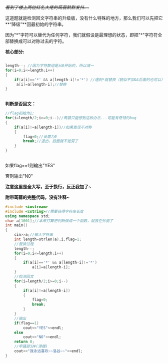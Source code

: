 ~~*看到了楼上两位红名大佬的蒟蒻默默发抖....*~~

这道题就是检测回文字符串的升级版，没有什么特殊的地方，那么我们可以先把它**“降级”**回最初始的字符串。

因为"\*"字符可以替代为任何字符，我们就假设是最理想的状态，即把"\*"字符符全部替换成可以对称过去的字符。

**核心部分:**

```cpp

length--; //因为字符数组是从0开始的，所以减一
for(i=0;i<=length;i++)
{
    if(a[i]=='*' && a[length-i]!='*') //遇到*就替换（貌似不加&&后面的也可以）
     a[i]=a[length-i];//替换
}
    
```

**判断是否回文：**

```cpp
//flag初始为1;
for(i=length/2;i>=0;i--)//蒟蒻只能想到这种办法...可能有奇特的bug
{
    if(a[i]!=a[length-i])//如果发现不对称
    {
        flag=0;//设置为0
        break;//退出，后面就不徒劳了
    }
}
    
```

如果flag==1则输出"YES"

否则输出"N0"

**注意这里是全大写，至于换行，反正我加了~**

**附带蒟蒻的完整代码，没有注释~**

```cpp
#include <iostream>
#include <cstring>//需要获得字符串长度
using namespace std;
char a[1001];//本来打算把判断做成一个函数，就放在外面了
int main()
{
    cin>>a;//输入字符串
    int length=strlen(a),i,flag=1;
    //替换过程
	length--;
    for(i=0;i<=length;i++)
    {
        if(a[i]=='*' && a[length-i]!='*')
            a[i]=a[length-i];
    }
    //检测回文
    for(i=length/2;i>=0;i--)
    {
        if(a[i]!=a[length-i])
        {
            flag=0;
            break;
        }
    }
    //输出
    if(flag==1)
        cout<<"YES"<<endl;
    else
        cout<<"NO"<<endl;
    return 0;
    //牢骚部分#(滑稽)
    cout<<"我永远喜欢~~洛谷~~"<<endl;
}
```
